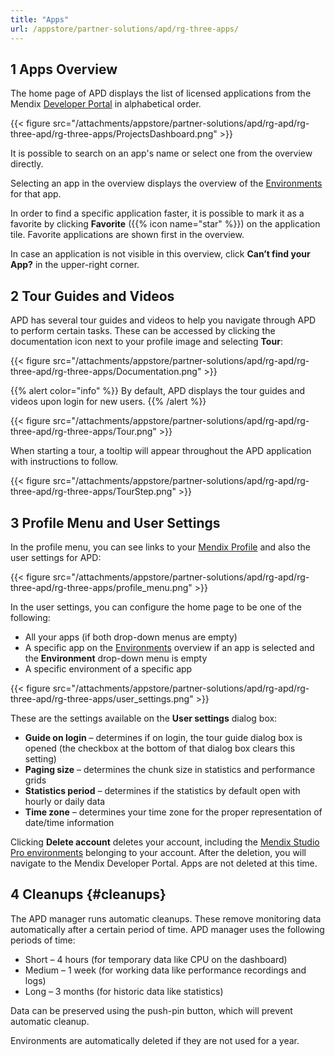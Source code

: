 ```yaml
---
title: "Apps"
url: /appstore/partner-solutions/apd/rg-three-apps/
---
```


## 1 Apps Overview

The home page of APD displays the list of licensed applications from the Mendix [Developer Portal](/developerportal/) in alphabetical order.

{{< figure src="/attachments/appstore/partner-solutions/apd/rg-apd/rg-three-apd/rg-three-apps/ProjectsDashboard.png" >}}

It is possible to search on an app's name or select one from the overview directly.

Selecting an app in the overview displays the overview of the [Environments](/appstore/partner-solutions/apd/rg-three-environments/) for that app.

In order to find a specific application faster, it is possible to mark it as a favorite by clicking **Favorite** ({{% icon name="star" %}}) on the application tile. Favorite applications are shown first in the overview.

In case an application is not visible in this overview, click **Can’t find your App?** in the upper-right corner.

## 2 Tour Guides and Videos

APD has several tour guides and videos to help you navigate through APD to perform certain tasks. These can be accessed by clicking the documentation icon next to your profile image and selecting **Tour**:

{{< figure src="/attachments/appstore/partner-solutions/apd/rg-apd/rg-three-apd/rg-three-apps/Documentation.png" >}}

{{% alert color="info" %}}
By default, APD displays the tour guides and videos upon login for new users.
{{% /alert %}}

{{< figure src="/attachments/appstore/partner-solutions/apd/rg-apd/rg-three-apd/rg-three-apps/Tour.png" >}}

When starting a tour, a tooltip will appear throughout the APD application with instructions to follow.

{{< figure src="/attachments/appstore/partner-solutions/apd/rg-apd/rg-three-apd/rg-three-apps/TourStep.png" >}}

## 3 Profile Menu and User Settings

In the profile menu, you can see links to your [Mendix Profile](/community-tools/mendix-profile/) and also the user settings for APD:

{{< figure src="/attachments/appstore/partner-solutions/apd/rg-apd/rg-three-apd/rg-three-apps/profile_menu.png" >}}

In the user settings, you can configure the home page to be one of the following:

* All your apps (if both drop-down menus are empty)
* A specific app on the [Environments](/appstore/partner-solutions/apd/rg-three-environments/) overview if an app is selected and the **Environment** drop-down menu is empty
* A specific environment of a specific app

{{< figure src="/attachments/appstore/partner-solutions/apd/rg-apd/rg-three-apd/rg-three-apps/user_settings.png" >}}

These are the settings available on the **User settings** dialog box:

* **Guide on login** – determines if on login, the tour guide dialog box is opened (the checkbox at the bottom of that dialog box clears this setting)
* **Paging size** – determines the chunk size in statistics and performance grids
* **Statistics period** – determines if the statistics by default open with hourly or daily data
* **Time zone** – determines your time zone for the proper representation of date/time information

Clicking **Delete account** deletes your account, including the [Mendix Studio Pro environments](/appstore/partner-solutions/apd/rg-three-environments/) belonging to your account. After the deletion, you will navigate to the Mendix Developer Portal. Apps are not deleted at this time.

## 4 Cleanups {#cleanups}

The APD manager runs automatic cleanups. These remove monitoring data automatically after a certain period of time. APD manager uses the following periods of time:

* Short – 4 hours (for temporary data like CPU on the dashboard)
* Medium – 1 week (for working data like performance recordings and logs)
* Long – 3 months (for historic data like statistics)

Data can be preserved using the push-pin button, which will prevent automatic cleanup.

Environments are automatically deleted if they are not used for a year.

